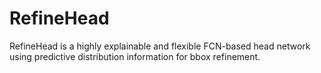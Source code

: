 # RefineHead
RefineHead is a highly explainable and flexible FCN-based head network using predictive distribution information for bbox refinement.
